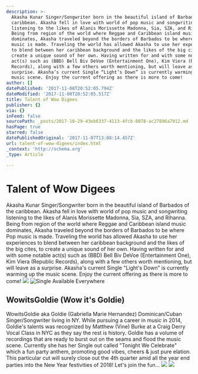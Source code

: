 ```yaml
---
description: >-
  Akasha Kunar Singer/Songwriter born in the beautiful island of Barbados of the
  caribbean. Akasha fell in love with world of pop music and songwriting
  listening to the likes of Alanis Morissette Madonna, Sia, SZA, and Rihanna.
  Being from region of the world where Reggae and Caribbean island music
  dominates, Akasha traveled beyond the borders of Barbados to be where Pop
  music is made. Traveling the world has allowed Akasha to use her experiences
  to blend between her caribbean background and the likes of the big cites, to
  create a unique sound of her own. Having written for and with some notable
  act(s) such as (BBD) Bell Biv DeVoe (Entertainment One), Kim Viera (Republic
  Records), along with a few others worth mentioning, but will leave as a
  surprise. Akasha’s current Single “Light’s Down” is currently warming up the
  music scene. Enjoy the current offering as there is more to come!
author: []
datePublished: '2017-11-08T20:52:05.794Z'
dateModified: '2017-11-08T20:52:05.517Z'
title: Talent of Wow Digees
publisher: {}
via: {}
inFeed: false
sourcePath: _posts/2017-10-29-43eb6337-4113-4fcb-8078-ac27896a7912.md
hasPage: true
starred: false
datePublishedOriginal: '2017-11-07T13:08:14.457Z'
url: talent-of-wow-digees/index.html
_context: 'http://schema.org'
_type: Article

---
```

# Talent of Wow Digees

Akasha Kunar Singer/Songwriter born in the beautiful island of Barbados of the caribbean. Akasha fell in love with world of pop music and songwriting listening to the likes of Alanis Morissette Madonna, Sia, SZA, and Rihanna. Being from region of the world where Reggae and Caribbean island music dominates, Akasha traveled beyond the borders of Barbados to be where Pop music is made. Traveling the world has allowed Akasha to use her experiences to blend between her caribbean background and the likes of the big cites, to create a unique sound of her own. Having written for and with some notable act(s) such as (BBD) Bell Biv DeVoe (Entertainment One), Kim Viera (Republic Records), along with a few others worth mentioning, but will leave as a surprise. Akasha's current Single "Light's Down" is currently warming up the music scene. Enjoy the current offering as there is more to come!
![](https://the-grid-user-content.s3-us-west-2.amazonaws.com/c9b65858-32cc-4adf-8898-ccfdd50b6384.jpg)
![Single Available Everywhere](https://the-grid-user-content.s3-us-west-2.amazonaws.com/9318b97b-ceb2-4fe9-8803-3f1677e12632.png)

## WowitsGoldie (Wow it's Goldie)

WowitsGoldie aka Goldie (Gabriella Marie Hernandez) Dominican/Cuban Singer/Songwriter living in NY. While pursuing a career in music in 2014, Goldie's talents was recognized by Matthew (Vine) Burke at a Craig Derry Vocal Class in NYC as they say the rest is history. Goldie has a volume of recordings that are ready to burst out on the seams and flood the music scene. Currently she has her Single out called "Tonight We Celebrate" which a fun party anthem, promoting good vibes, cheers & just pure elation. This particular cut will surely close out the 4th quarter amid all the year end parties into the New Year festivities of 2018! Let's join the fun...
![](https://the-grid-user-content.s3-us-west-2.amazonaws.com/b5bf6baf-ab9b-4141-993e-e568faf8374c.jpg)
![](https://the-grid-user-content.s3-us-west-2.amazonaws.com/101dfdcb-f517-4bce-84d5-0c7ff12b4091.jpg)